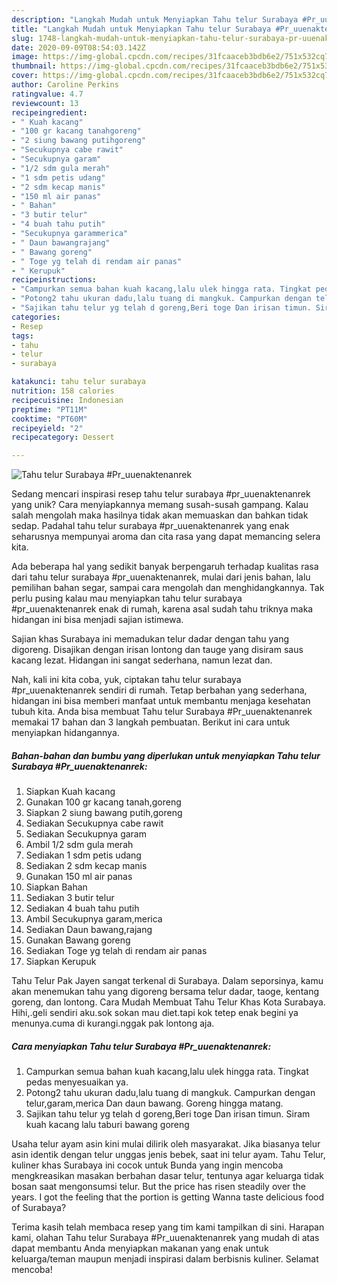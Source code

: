 ```yaml
---
description: "Langkah Mudah untuk Menyiapkan Tahu telur Surabaya #Pr_uuenaktenanrek, Sempurna"
title: "Langkah Mudah untuk Menyiapkan Tahu telur Surabaya #Pr_uuenaktenanrek, Sempurna"
slug: 1748-langkah-mudah-untuk-menyiapkan-tahu-telur-surabaya-pr-uuenaktenanrek-sempurna
date: 2020-09-09T08:54:03.142Z
image: https://img-global.cpcdn.com/recipes/31fcaaceb3bdb6e2/751x532cq70/tahu-telur-surabaya-pr_uuenaktenanrek-foto-resep-utama.jpg
thumbnail: https://img-global.cpcdn.com/recipes/31fcaaceb3bdb6e2/751x532cq70/tahu-telur-surabaya-pr_uuenaktenanrek-foto-resep-utama.jpg
cover: https://img-global.cpcdn.com/recipes/31fcaaceb3bdb6e2/751x532cq70/tahu-telur-surabaya-pr_uuenaktenanrek-foto-resep-utama.jpg
author: Caroline Perkins
ratingvalue: 4.7
reviewcount: 13
recipeingredient:
- " Kuah kacang"
- "100 gr kacang tanahgoreng"
- "2 siung bawang putihgoreng"
- "Secukupnya cabe rawit"
- "Secukupnya garam"
- "1/2 sdm gula merah"
- "1 sdm petis udang"
- "2 sdm kecap manis"
- "150 ml air panas"
- " Bahan"
- "3 butir telur"
- "4 buah tahu putih"
- "Secukupnya garammerica"
- " Daun bawangrajang"
- " Bawang goreng"
- " Toge yg telah di rendam air panas"
- " Kerupuk"
recipeinstructions:
- "Campurkan semua bahan kuah kacang,lalu ulek hingga rata. Tingkat pedas menyesuaikan ya."
- "Potong2 tahu ukuran dadu,lalu tuang di mangkuk. Campurkan dengan telur,garam,merica Dan daun bawang. Goreng hingga matang."
- "Sajikan tahu telur yg telah d goreng,Beri toge Dan irisan timun. Siram kuah kacang lalu taburi bawang goreng"
categories:
- Resep
tags:
- tahu
- telur
- surabaya

katakunci: tahu telur surabaya 
nutrition: 158 calories
recipecuisine: Indonesian
preptime: "PT11M"
cooktime: "PT60M"
recipeyield: "2"
recipecategory: Dessert

---
```



![Tahu telur Surabaya #Pr_uuenaktenanrek](https://img-global.cpcdn.com/recipes/31fcaaceb3bdb6e2/751x532cq70/tahu-telur-surabaya-pr_uuenaktenanrek-foto-resep-utama.jpg)

Sedang mencari inspirasi resep tahu telur surabaya #pr_uuenaktenanrek yang unik? Cara menyiapkannya memang susah-susah gampang. Kalau salah mengolah maka hasilnya tidak akan memuaskan dan bahkan tidak sedap. Padahal tahu telur surabaya #pr_uuenaktenanrek yang enak seharusnya mempunyai aroma dan cita rasa yang dapat memancing selera kita.

Ada beberapa hal yang sedikit banyak berpengaruh terhadap kualitas rasa dari tahu telur surabaya #pr_uuenaktenanrek, mulai dari jenis bahan, lalu pemilihan bahan segar, sampai cara mengolah dan menghidangkannya. Tak perlu pusing kalau mau menyiapkan tahu telur surabaya #pr_uuenaktenanrek enak di rumah, karena asal sudah tahu triknya maka hidangan ini bisa menjadi sajian istimewa.

Sajian khas Surabaya ini memadukan telur dadar dengan tahu yang digoreng. Disajikan dengan irisan lontong dan tauge yang disiram saus kacang lezat. Hidangan ini sangat sederhana, namun lezat dan.


Nah, kali ini kita coba, yuk, ciptakan tahu telur surabaya #pr_uuenaktenanrek sendiri di rumah. Tetap berbahan yang sederhana, hidangan ini bisa memberi manfaat untuk membantu menjaga kesehatan tubuh kita. Anda bisa membuat Tahu telur Surabaya #Pr_uuenaktenanrek memakai 17 bahan dan 3 langkah pembuatan. Berikut ini cara untuk menyiapkan hidangannya.

<!--inarticleads1-->

##### Bahan-bahan dan bumbu yang diperlukan untuk menyiapkan Tahu telur Surabaya #Pr_uuenaktenanrek:

1. Siapkan  Kuah kacang
1. Gunakan 100 gr kacang tanah,goreng
1. Siapkan 2 siung bawang putih,goreng
1. Sediakan Secukupnya cabe rawit
1. Sediakan Secukupnya garam
1. Ambil 1/2 sdm gula merah
1. Sediakan 1 sdm petis udang
1. Sediakan 2 sdm kecap manis
1. Gunakan 150 ml air panas
1. Siapkan  Bahan
1. Sediakan 3 butir telur
1. Sediakan 4 buah tahu putih
1. Ambil Secukupnya garam,merica
1. Sediakan  Daun bawang,rajang
1. Gunakan  Bawang goreng
1. Sediakan  Toge yg telah di rendam air panas
1. Siapkan  Kerupuk


Tahu Telur Pak Jayen sangat terkenal di Surabaya. Dalam seporsinya, kamu akan menemukan tahu yang digoreng bersama telur dadar, taoge, kentang goreng, dan lontong. Cara Mudah Membuat Tahu Telur Khas Kota Surabaya. Hihi,.geli sendiri aku.sok sokan mau diet.tapi kok tetep enak begini ya menunya.cuma di kurangi.nggak pak lontong aja. 

<!--inarticleads2-->

##### Cara menyiapkan Tahu telur Surabaya #Pr_uuenaktenanrek:

1. Campurkan semua bahan kuah kacang,lalu ulek hingga rata. Tingkat pedas menyesuaikan ya.
1. Potong2 tahu ukuran dadu,lalu tuang di mangkuk. Campurkan dengan telur,garam,merica Dan daun bawang. Goreng hingga matang.
1. Sajikan tahu telur yg telah d goreng,Beri toge Dan irisan timun. Siram kuah kacang lalu taburi bawang goreng


Usaha telur ayam asin kini mulai dilirik oleh masyarakat. Jika biasanya telur asin identik dengan telur unggas jenis bebek, saat ini telur ayam. Tahu Telur, kuliner khas Surabaya ini cocok untuk Bunda yang ingin mencoba mengkreasikan masakan berbahan dasar telur, tentunya agar keluarga tidak bosan saat mengonsumsi telur. But the price has risen steadily over the years. I got the feeling that the portion is getting Wanna taste delicious food of Surabaya? 

Terima kasih telah membaca resep yang tim kami tampilkan di sini. Harapan kami, olahan Tahu telur Surabaya #Pr_uuenaktenanrek yang mudah di atas dapat membantu Anda menyiapkan makanan yang enak untuk keluarga/teman maupun menjadi inspirasi dalam berbisnis kuliner. Selamat mencoba!
